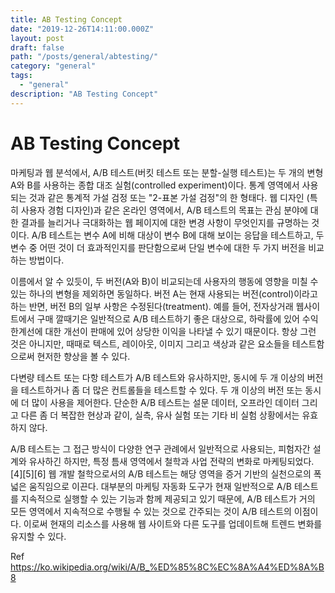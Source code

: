```yaml
---
title: AB Testing Concept
date: "2019-12-26T14:11:00.000Z"
layout: post
draft: false
path: "/posts/general/abtesting/"
category: "general"
tags:
  - "general"
description: "AB Testing Concept"
---
```


# AB Testing Concept

마케팅과 웹 분석에서, A/B 테스트(버킷 테스트 또는 분할-실행 테스트)는 두 개의 변형 A와 B를 사용하는 종합 대조 실험(controlled experiment)이다.
통계 영역에서 사용되는 것과 같은 통계적 가설 검정 또는 "2-표본 가설 검정"의 한 형태다.
웹 디자인 (특히 사용자 경험 디자인)과 같은 온라인 영역에서, A/B 테스트의 목표는 관심 분야에 대한 결과를 늘리거나 극대화하는 웹 페이지에 대한 변경 사항이 무엇인지를 규명하는 것이다. A/B 테스트는 변수 A에 비해 대상이 변수 B에 대해 보이는 응답을 테스트하고, 두 변수 중 어떤 것이 더 효과적인지를 판단함으로써 단일 변수에 대한 두 가지 버전을 비교하는 방법이다.

이름에서 알 수 있듯이, 두 버전(A와 B)이 비교되는데 사용자의 행동에 영향을 미칠 수 있는 하나의 변형을 제외하면 동일하다. 버전 A는 현재 사용되는 버전(control)이라고 하는 반면, 버전 B의 일부 사항은 수정된다(treatment). 예를 들어, 전자상거래 웹사이트에서 구매 깔때기은 일반적으로 A/B 테스트하기 좋은 대상으로, 하락률에 있어 수익 한계선에 대한 개선이 판매에 있어 상당한 이익을 나타낼 수 있기 때문이다. 항상 그런 것은 아니지만, 때때로 텍스트, 레이아웃, 이미지 그리고 색상과 같은 요소들을 테스트함으로써 현저한 향상을 볼 수 있다.

다변량 테스트 또는 다항 테스트가 A/B 테스트와 유사하지만, 동시에 두 개 이상의 버전을 테스트하거나 좀 더 많은 컨트롤들을 테스트할 수 있다. 두 개 이상의 버전 또는 동시에 더 많이 사용을 제어한다. 단순한 A/B 테스트는 설문 데이터, 오프라인 데이터 그리고 다른 좀 더 복잡한 현상과 같이, 실측, 유사 실험 또는 기타 비 실험 상황에서는 유효하지 않다.

A/B 테스트는 그 접근 방식이 다양한 연구 관례에서 일반적으로 사용되는, 피험자간 설계와 유사하긴 하지만, 특정 틈새 영역에서 철학과 사업 전략의 변화로 마케팅되었다.[4][5][6] 웹 개발 철학으로서의 A/B 테스트는 해당 영역을 증거 기반의 실천으로의 폭넓은 움직임으로 이끈다. 대부분의 마케팅 자동화 도구가 현재 일반적으로 A/B 테스트를 지속적으로 실행할 수 있는 기능과 함께 제공되고 있기 때문에, A/B 테스트가 거의 모든 영역에서 지속적으로 수행될 수 있는 것으로 간주되는 것이 A/B 테스트의 이점이다. 이로써 현재의 리소스를 사용해 웹 사이트와 다른 도구를 업데이트해 트렌드 변화를 유지할 수 있다.

Ref https://ko.wikipedia.org/wiki/A/B_%ED%85%8C%EC%8A%A4%ED%8A%B8